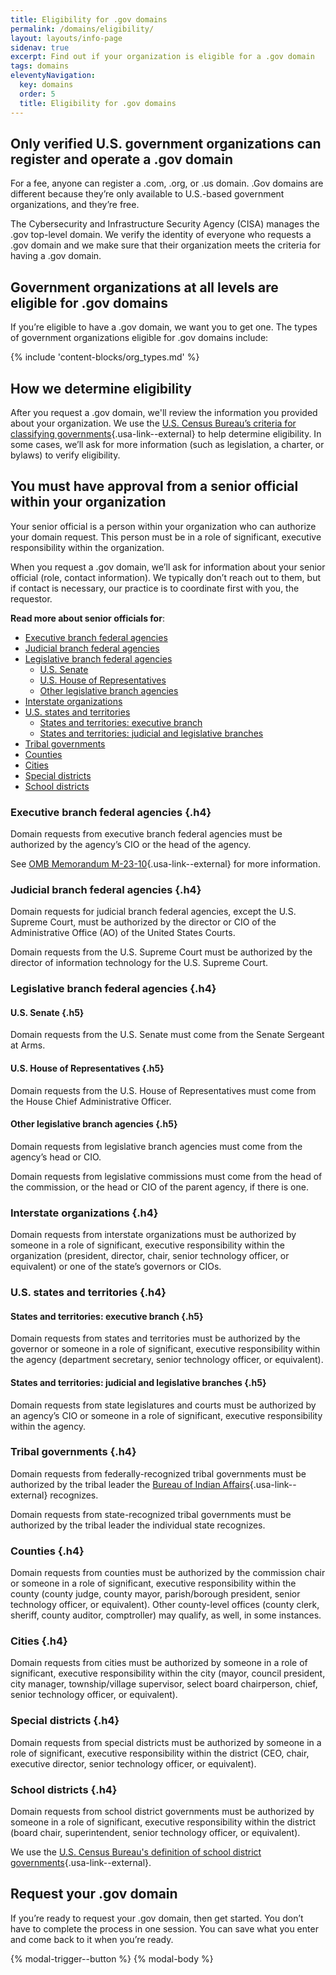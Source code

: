 ```yaml
---
title: Eligibility for .gov domains
permalink: /domains/eligibility/
layout: layouts/info-page
sidenav: true
excerpt: Find out if your organization is eligible for a .gov domain
tags: domains
eleventyNavigation:
  key: domains
  order: 5
  title: Eligibility for .gov domains
---
```



## Only verified U.S. government organizations can register and operate a .gov domain
For a fee, anyone can register a .com, .org, or .us domain. .Gov domains are different because they’re only available to U.S.-based government organizations, and they’re free.

The Cybersecurity and Infrastructure Security Agency (CISA) manages the .gov top-level domain. We verify the identity of everyone who requests a .gov domain and we make sure that their organization meets the criteria for having a .gov domain.


## Government organizations at all levels are eligible for .gov domains
If you’re eligible to have a .gov domain, we want you to get one. The types of government organizations eligible for .gov domains include:

{% include 'content-blocks/org_types.md' %}

## How we determine eligibility
After you request a .gov domain, we'll review the information you provided about your organization. We use the [U.S. Census Bureau’s criteria for classifying governments](https://www.census.gov/programs-surveys/gus/technical-documentation/methodology/population-of-interest1.html){.usa-link--external} to help determine eligibility. In some cases, we’ll ask for more information (such as legislation, a charter, or bylaws) to verify eligibility.


## You must have approval from a senior official within your organization
Your senior official is a person within your organization who can authorize your domain request. This person must be in a role of significant, executive responsibility within the organization.

When you request a .gov domain, we’ll ask for information about your senior official (role, contact information). We typically don’t reach out to them, but if contact is necessary, our practice is to coordinate first with you, the requestor.

**Read more about senior officials for**:
- [Executive branch federal agencies](#executive-branch-federal-agencies)
- [Judicial branch federal agencies](#judicial-branch-federal-agencies)
- [Legislative branch federal agencies](#legislative-branch-federal-agencies)
    - [U.S. Senate](#u-s-senate)
    - [U.S. House of Representatives](#u-s-house-of-representatives)
    - [Other legislative branch agencies](#other-legislative-branch-agencies)
- [Interstate organizations](#interstate-organizations)
- [U.S. states and territories](#u-s-states-and-territories)
    - [States and territories: executive branch](#states-and-territories-executive-branch)
    - [States and territories: judicial and legislative branches](#states-and-territories-judicial-and-legislative-branches)
- [Tribal governments](#tribal-governments)
- [Counties](#counties)
- [Cities](#cities)
- [Special districts](#special-districts)
- [School districts](#school-districts)

### Executive branch federal agencies {.h4}
Domain requests from executive branch federal agencies must be authorized by the agency’s CIO or the head of the agency.

See [OMB Memorandum M-23-10](https://whitehouse.gov/wp-content/uploads/2023/02/M-23-10-DOTGOV-Act-Guidance.pdf){.usa-link--external} for more information.

### Judicial branch federal agencies {.h4}
Domain requests for judicial branch federal agencies, except the U.S. Supreme Court, must be authorized by the director or CIO of the Administrative Office (AO) of the United States Courts.

Domain requests from the U.S. Supreme Court must be authorized by the director of information technology for the U.S. Supreme Court.

### Legislative branch federal agencies {.h4}

#### U.S. Senate {.h5}
Domain requests from the U.S. Senate must come from the Senate Sergeant at Arms.

#### U.S. House of Representatives {.h5}
Domain requests from the U.S. House of Representatives must come from the House Chief Administrative Officer.

#### Other legislative branch agencies {.h5}
Domain requests from legislative branch agencies must come from the agency’s head or CIO.

Domain requests from legislative commissions must come from the head of the commission, or the head or CIO of the parent agency, if there is one.

### Interstate organizations {.h4}
Domain requests from interstate organizations must be authorized by someone in a role of significant, executive responsibility within the organization (president, director, chair, senior technology officer, or equivalent) or one of the state’s governors or CIOs.

### U.S. states and territories {.h4}

#### States and territories: executive branch {.h5}
Domain requests from states and territories must be authorized by the governor or someone in a role of significant, executive responsibility within the agency (department secretary, senior technology officer, or equivalent). 

#### States and territories: judicial and legislative branches {.h5}
Domain requests from state legislatures and courts must be authorized by an agency’s CIO or someone in a role of significant, executive responsibility within the agency.

### Tribal governments {.h4}
Domain requests from federally-recognized tribal governments must be authorized by the tribal leader the [Bureau of Indian Affairs](https://www.bia.gov/service/tribal-leaders-directory){.usa-link--external} recognizes.

Domain requests from state-recognized tribal governments must be authorized by the tribal leader the individual state recognizes.

### Counties {.h4}
Domain requests from counties must be authorized by the commission chair or someone in a role of significant, executive responsibility within the county (county judge, county mayor, parish/borough president, senior technology officer, or equivalent). Other county-level offices (county clerk, sheriff, county auditor, comptroller) may qualify, as well, in some instances.

### Cities {.h4}
Domain requests from cities must be authorized by someone in a role of significant, executive responsibility within the city (mayor, council president, city manager, township/village supervisor, select board chairperson, chief, senior technology officer, or equivalent). 

### Special districts {.h4}
Domain requests from special districts must be authorized by someone in a role of significant, executive responsibility within the district (CEO, chair, executive director, senior technology officer, or equivalent).

### School districts {.h4}
Domain requests from school district governments must be authorized by someone in a role of significant, executive responsibility within the district (board chair, superintendent, senior technology officer, or equivalent).

We use the [U.S. Census Bureau's definition of school district governments](https://www.census.gov/library/publications/2024/econ/2022isd.html){.usa-link--external}.

## Request your .gov domain

If you’re ready to request your .gov domain, then get started. You don’t have to complete the process in one session. You can save what you enter and come back to it when you’re ready.

{% modal-trigger--button %}
{% modal-body %}
